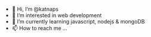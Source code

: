 - 👋 Hi, I’m @katnaps
- 👀 I’m interested in web development
- 🌱 I’m currently learning javascript, nodejs & mongoDB
- 📫 How to reach me ...

<!---
katnaps/katnaps is a ✨ special ✨ repository because its `README.md` (this file) appears on your GitHub profile.
You can click the Preview link to take a look at your changes.
--->
